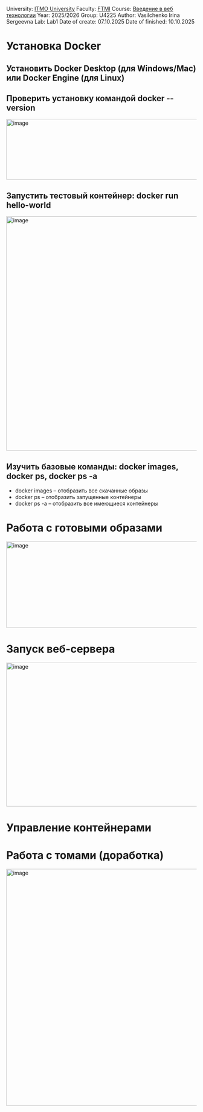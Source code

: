 University: [ITMO University](https://itmo.ru/ru/)
Faculty: [FTMI]((https://ftmi.itmo.ru/))
Course: [Введение в веб технологии](https://itmo-ict-faculty.github.io/introduction-in-web-tech/)
Year: 2025/2026
Group: U4225
Author: Vasilchenko Irina Sergeevna
Lab: Lab1
Date of create: 07.10.2025
Date of finished: 10.10.2025

# Установка Docker
## Установить Docker Desktop (для Windows/Mac) или Docker Engine (для Linux)
## Проверить установку командой docker --version
<img width="1163" height="160" alt="image" src="https://github.com/user-attachments/assets/5e632f70-2831-4c87-a1f7-0078f033394a" />

## Запустить тестовый контейнер: docker run hello-world
<img width="1909" height="619" alt="image" src="https://github.com/user-attachments/assets/31077613-db6a-4f0c-b910-1c5ec30dc17d" />

## Изучить базовые команды: docker images, docker ps, docker ps -a
- docker images – отобразить все скачанные образы
- docker ps – отобразить запущенные контейнеры
- docker ps -a – отобразить все имеющиеся контейнеры

# Работа с готовыми образами
<img width="1574" height="228" alt="image" src="https://github.com/user-attachments/assets/5c98750e-b84a-4de3-bd4b-89afb15b7fc5" />

# Запуск веб-сервера
<img width="768" height="380" alt="image" src="https://github.com/user-attachments/assets/9a273df5-8a11-4c54-869d-161f4751f228" />

# Управление контейнерами
# Работа с томами (доработка)
<img width="890" height="626" alt="image" src="https://github.com/user-attachments/assets/e79c0dd3-b76e-4f48-a2e0-d05594491204" />

